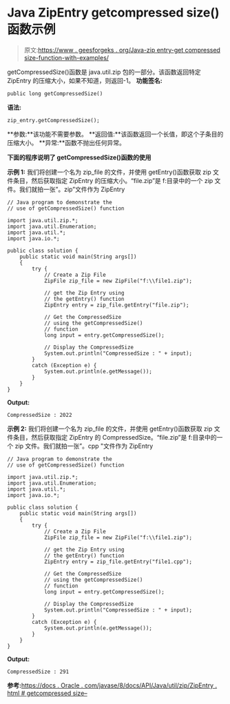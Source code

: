 # Java ZipEntry getcompressed size()函数示例

> 原文:[https://www . geesforgeks . org/Java-zip entry-get compressed size-function-with-examples/](https://www.geeksforgeeks.org/java-zipentry-getcompressedsize-function-with-examples/)

getCompressedSize()函数是 java.util.zip 包的一部分。该函数返回特定 ZipEntry 的压缩大小，如果不知道，则返回-1。
**功能签名:**

```
public long getCompressedSize()
```

**语法:**

```
zip_entry.getCompressedSize();
```

**参数:**该功能不需要参数。
**返回值:**该函数返回一个长值，即这个子条目的压缩大小。
**异常:**函数不抛出任何异常。

**下面的程序说明了 getCompressedSize()函数的使用**

**示例 1:** 我们将创建一个名为 zip_file 的文件，并使用 getEntry()函数获取 zip 文件条目，然后获取指定 ZipEntry 的压缩大小。“file.zip”是 f:目录中的一个 zip 文件。我们就拍一张”。zip”文件作为 ZipEntry

```
// Java program to demonstrate the
// use of getCompressedSize() function

import java.util.zip.*;
import java.util.Enumeration;
import java.util.*;
import java.io.*;

public class solution {
    public static void main(String args[])
    {
        try {
            // Create a Zip File
            ZipFile zip_file = new ZipFile("f:\\file1.zip");

            // get the Zip Entry using
            // the getEntry() function
            ZipEntry entry = zip_file.getEntry("file.zip");

            // Get the CompressedSize
            // using the getCompressedSize()
            // function
            long input = entry.getCompressedSize();

            // Display the CompressedSize
            System.out.println("CompressedSize : " + input);
        }
        catch (Exception e) {
            System.out.println(e.getMessage());
        }
    }
}
```

**Output:**

```
CompressedSize : 2022

```

**示例 2:** 我们将创建一个名为 zip_file 的文件，并使用 getEntry()函数获取 zip 文件条目，然后获取指定 ZipEntry 的 CompressedSize。“file.zip”是 f:目录中的一个 zip 文件。我们就拍一张”。cpp "文件作为 ZipEntry

```
// Java program to demonstrate the
// use of getCompressedSize() function

import java.util.zip.*;
import java.util.Enumeration;
import java.util.*;
import java.io.*;

public class solution {
    public static void main(String args[])
    {
        try {
            // Create a Zip File
            ZipFile zip_file = new ZipFile("f:\\file1.zip");

            // get the Zip Entry using
            // the getEntry() function
            ZipEntry entry = zip_file.getEntry("file1.cpp");

            // Get the CompressedSize
            // using the getCompressedSize()
            // function
            long input = entry.getCompressedSize();

            // Display the CompressedSize
            System.out.println("CompressedSize : " + input);
        }
        catch (Exception e) {
            System.out.println(e.getMessage());
        }
    }
}
```

**Output:**

```
CompressedSize : 291

```

**参考:**[https://docs . Oracle . com/javase/8/docs/API/Java/util/zip/ZipEntry . html # getcompressed size–](https://docs.oracle.com/javase/8/docs/api/java/util/zip/ZipEntry.html#getCompressedSize--)